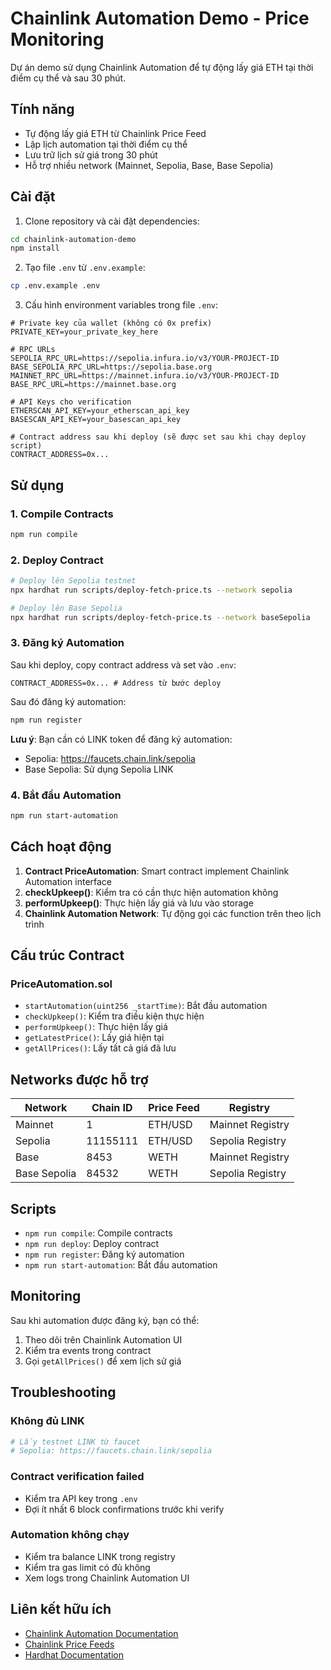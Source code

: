 # Chainlink Automation Demo - Price Monitoring

Dự án demo sử dụng Chainlink Automation để tự động lấy giá ETH tại thời điểm cụ thể và sau 30 phút.

## Tính năng

- Tự động lấy giá ETH từ Chainlink Price Feed
- Lập lịch automation tại thời điểm cụ thể
- Lưu trữ lịch sử giá trong 30 phút
- Hỗ trợ nhiều network (Mainnet, Sepolia, Base, Base Sepolia)

## Cài đặt

1. Clone repository và cài đặt dependencies:
```bash
cd chainlink-automation-demo
npm install
```

2. Tạo file `.env` từ `.env.example`:
```bash
cp .env.example .env
```

3. Cấu hình environment variables trong file `.env`:
```env
# Private key của wallet (không có 0x prefix)
PRIVATE_KEY=your_private_key_here

# RPC URLs
SEPOLIA_RPC_URL=https://sepolia.infura.io/v3/YOUR-PROJECT-ID
BASE_SEPOLIA_RPC_URL=https://sepolia.base.org
MAINNET_RPC_URL=https://mainnet.infura.io/v3/YOUR-PROJECT-ID
BASE_RPC_URL=https://mainnet.base.org

# API Keys cho verification
ETHERSCAN_API_KEY=your_etherscan_api_key
BASESCAN_API_KEY=your_basescan_api_key

# Contract address sau khi deploy (sẽ được set sau khi chạy deploy script)
CONTRACT_ADDRESS=0x...
```

## Sử dụng

### 1. Compile Contracts
```bash
npm run compile
```

### 2. Deploy Contract
```bash
# Deploy lên Sepolia testnet
npx hardhat run scripts/deploy-fetch-price.ts --network sepolia

# Deploy lên Base Sepolia
npx hardhat run scripts/deploy-fetch-price.ts --network baseSepolia
```

### 3. Đăng ký Automation
Sau khi deploy, copy contract address và set vào `.env`:
```env
CONTRACT_ADDRESS=0x... # Address từ bước deploy
```

Sau đó đăng ký automation:
```bash
npm run register
```

**Lưu ý**: Bạn cần có LINK token để đăng ký automation:
- Sepolia: https://faucets.chain.link/sepolia
- Base Sepolia: Sử dụng Sepolia LINK

### 4. Bắt đầu Automation
```bash
npm run start-automation
```

## Cách hoạt động

1. **Contract PriceAutomation**: Smart contract implement Chainlink Automation interface
2. **checkUpkeep()**: Kiểm tra có cần thực hiện automation không
3. **performUpkeep()**: Thực hiện lấy giá và lưu vào storage
4. **Chainlink Automation Network**: Tự động gọi các function trên theo lịch trình

## Cấu trúc Contract

### PriceAutomation.sol
- `startAutomation(uint256 _startTime)`: Bắt đầu automation
- `checkUpkeep()`: Kiểm tra điều kiện thực hiện
- `performUpkeep()`: Thực hiện lấy giá
- `getLatestPrice()`: Lấy giá hiện tại
- `getAllPrices()`: Lấy tất cả giá đã lưu

## Networks được hỗ trợ

| Network | Chain ID | Price Feed | Registry |
|---------|----------|------------|----------|
| Mainnet | 1 | ETH/USD | Mainnet Registry |
| Sepolia | 11155111 | ETH/USD | Sepolia Registry |
| Base | 8453 | WETH | Mainnet Registry |
| Base Sepolia | 84532 | WETH | Sepolia Registry |

## Scripts

- `npm run compile`: Compile contracts
- `npm run deploy`: Deploy contract
- `npm run register`: Đăng ký automation
- `npm run start-automation`: Bắt đầu automation

## Monitoring

Sau khi automation được đăng ký, bạn có thể:

1. Theo dõi trên Chainlink Automation UI
2. Kiểm tra events trong contract
3. Gọi `getAllPrices()` để xem lịch sử giá

## Troubleshooting

### Không đủ LINK
```bash
# Lấy testnet LINK từ faucet
# Sepolia: https://faucets.chain.link/sepolia
```

### Contract verification failed
- Kiểm tra API key trong `.env`
- Đợi ít nhất 6 block confirmations trước khi verify

### Automation không chạy
- Kiểm tra balance LINK trong registry
- Kiểm tra gas limit có đủ không
- Xem logs trong Chainlink Automation UI

## Liên kết hữu ích

- [Chainlink Automation Documentation](https://docs.chain.link/chainlink-automation)
- [Chainlink Price Feeds](https://docs.chain.link/data-feeds/price-feeds)
- [Hardhat Documentation](https://hardhat.org/docs)
